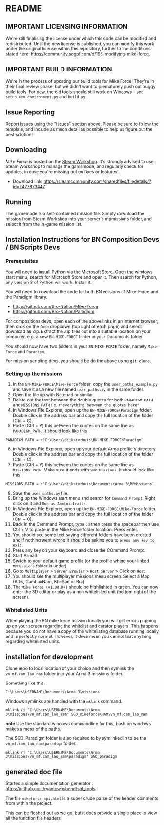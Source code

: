 # README

## IMPORTANT LICENSING INFORMATION

We're still finalising the license under which this code can be modified and redistributed. 
Until the new license is published, you can modify this work under the original license within this repository, further to the conditions stated here: https://community.sogpf.com/d/198-modifying-mike-force.

## IMPORTANT BUILD INFORMATION

We're in the process of updating our build tools for Mike Force. They're in their final review phase, but we didn't want to prematurely push out buggy build tools.
For now, the old tools should still work on Windows - see `setup_dev_environment.py` and `build.py`.

## Issue Reporting

Report issues using the "Issues" section above. Please be sure to follow the template, and include as much detail as possible to help us figure out the best solution! 

## Downloading
*Mike Force* is hosted on the [Steam Workshop](https://steamcommunity.com/sharedfiles/filedetails/?id=2477873447). It's strongly advised to use Steam Workshop to manage the gamemode, and regularly check for updates, in case you're missing out on fixes or features!
* Download link: <https://steamcommunity.com/sharedfiles/filedetails/?id=2477873447>

## Running

The gamemode is a self-contained mission file. Simply download the mission from Steam Workshop into your server's mpmissions folder, and select it from the in-game mission list. 

## Installation Instructions for BN Composition Devs / BN Scripts Devs

### Prerequisites

You will need to install Python via the Microsoft Store. 
Open the windows start menu, search for Microsoft Store and open it. 
Then search for Python, any version 3 of Python will work. 
Install it.

You will need to download the code for both BN versions of Mike-Force and the Paradigm library.

- https://github.com/Bro-Nation/Mike-Force
- https://github.com/Bro-Nation/Paradigm

For compositions devs, open each of the above links in an internet browser, 
then click on the `Code` dropdown (top right of each page) and select download as Zip. 
Extract the Zip files out into a suitable location on your computer, 
e.g. a new `BN-MIKE-FORCE` folder in your Documents folder.

You should now have two folders in your `BN-MIKE-FORCE` folder, namely `Mike-Force` and `Paradigm`.

For mission scripting devs, you should be do the above using `git clone`.

### Setting up the missions

1. In the `BN-MIKE-FORCE\Mike-Force` folder, copy the `user_paths_example.py` and save it as a new file named `user_paths.py` in the same folder.
2. Open the file up with Notepad or similar. 
3. Delete out the text between the double quotes for both `PARADIGM_PATH` and `MISSIONS_PATH` i.e. `r"everything between the quotes here"`
4. In Windows File Explorer, open up the `BN-MIKE-FORCE\Paradigm` folder. Double click in the address bar and copy the full location of the folder (Ctrl + C).
5. Paste (Ctrl + V) this between the quotes on the same line as `PARADIGM_PATH`. It should look like this
```
PARADIGM_PATH = r"C:\Users\dijksterhuis\BN-MIKE-FORCE\Paradigm`
```
6. In Windows File Explorer, open up your default Arma profile's directory. Double click in the address bar and copy the full location of the folder (Ctrl + C).
7. Paste (Ctrl + V) this between the quotes on the same line as `MISSIONS_PATH`. Make sure it ends with `\MP_Missions`. It should look like this
```
MISSIONS_PATH = r"C:\Users\dijksterhuis\Documents\Arma 3\MPMissions`
```
8. Save the `user_paths.py` file.
9. Bring up the Windows start menu and search for `Command Prompt`. Right click on it and `Run as Administrator`.
10. In Windows File Explorer, open up the `BN-MIKE-FORCE\Mike-Force` folder. Double click in the address bar and copy the full location of the folder (Ctrl + C).
11. Back in the Command Prompt, type `cd` then press the spacebar then use Ctrl + V to paste in the Mike Force folder location. Press Enter.
12. You should see some text saying different folders have been created and if nothing went wrong it should be asking you to `press any key to exit`. 
13. Press any key on your keyboard and close the COmmand Prompt.
14. Start Arma3.
15. Switch to your default game profile (or the profile where your linked `MPMissions` folder is under)
16. Go to `Multiplayer` > `Server Browser` > `Host Server` > Click on `Host`
17. You should see the multiplayer missions menu screen. Select a Map (Altis, CamLaoNam, KheSan or Bra). 
18. The `Mike Force (v1.00.0+)` should be highlighted in green. You can now enter the 3D editor or play as a non whitelisted unit (bottom right of the screen).

### Whitelisted Units

When playing the BN mike force mission locally you will get errors popping up on your screen regarding the whitelist and curator players. 
This happens because you do not have a copy of the whitelisting database running locally and is perfectly normal.
However, it does mean you cannot test anything regarding whitelisted units.

## installation for development

Clone repo to local location of your choice and then symlink the `vn_mf.cam_lao_nam` folder into your Arma 3 missions folder.

Something like this:

```shell
C:\Users\USERNAME\Documents\Arma 3\missions
```

Windows symlinks are handled with the `mklink` command.

```shell
mklink /j "C:\Users\USERNAME\Documents\Arma 3\missions\vn_mf.cam_lao_nam" SGD_mikeforce\HAM\vn_mf.cam_lao_nam
```

**note** Use the standard windows commandline for this, bash on windows makes a mess of the paths.


The SGD_Paradigm folder is also required to by symlinked in to be the `vn_mf.cam_lao_nam\paradigm` folder.


```shell
mklink /j "C:\Users\USERNAME\Documents\Arma 3\missions\vn_mf.cam_lao_nam\paradigm" SGD_paradigm
```

## generated doc file

Started a simple documentation generator : <https://github.com/ryantownshend/sqf_tools>

The file `mikeforce_api.html` is a super crude parse of the header comments from within the project.

This can be fleshed out as we go, but it does provide a single place to view all the function file headers.



